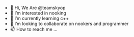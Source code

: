 - 👋 Hi, We Are @teamskyop
- 👀 I’m interested in nooking
- 🌱 I’m currently learning c++
- 💞️ I’m looking to collaborate on nookers and programmer
- 📫 How to reach me ...

<!---
teamskyop/teamskyop is a ✨ special ✨ repository because its `README.md` (this file) appears on your GitHub profile.
You can click the Preview link to take a look at your changes.
--->
